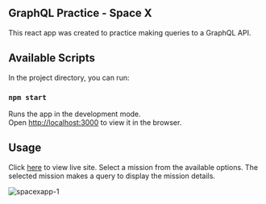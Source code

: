 
## GraphQL Practice - Space X

This react app was created to practice making queries to a GraphQL API.

## Available Scripts

In the project directory, you can run:

### `npm start`

Runs the app in the development mode.\
Open [http://localhost:3000](http://localhost:3000) to view it in the browser.

## Usage

Click [here](https://spacex-cc832.web.app/) to view live site. Select a mission from the available options. The selected mission makes a query to display the mission details.

![spacexapp-1](https://user-images.githubusercontent.com/50892294/128932782-3677bbf8-c204-4c0b-b9b1-ec65400509e3.png)
